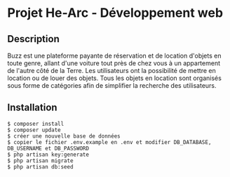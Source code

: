 # Projet He-Arc - Développement web  
## Description  
Buzz est une plateforme payante de réservation et de location d'objets en toute genre, allant d'une voiture tout près de chez vous à un appartement de l'autre côté de la Terre. Les utilisateurs ont la possibilité de mettre en location ou de louer des objets. Tous les objets en location sont organisés sous forme de catégories afin de simplifier la recherche des utilisateurs.

## Installation   
`$ composer install`  
`$ composer update`  
`$ créer une nouvelle base de données`   
`$ copier le fichier .env.example en .env et modifier DB_DATABASE, DB_USERNAME et DB_PASSWORD`   
`$ php artisan key:generate`   
`$ php artisan migrate`  
`$ php artisan db:seed`
